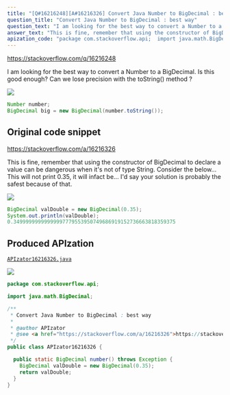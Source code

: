```yaml
---
title: "[Q#16216248][A#16216326] Convert Java Number to BigDecimal : best way"
question_title: "Convert Java Number to BigDecimal : best way"
question_text: "I am looking for the best way to convert a Number to a BigDecimal. Is this good enough? Can we lose precision with the toString() method ?"
answer_text: "This is fine, remember that using the constructor of BigDecimal to declare a value can be dangerous when it's not of type String.  Consider the below... This will not print 0.35, it will infact be... I'd say your solution is probably the safest because of that."
apization_code: "package com.stackoverflow.api;  import java.math.BigDecimal;  /**  * Convert Java Number to BigDecimal : best way  *  * @author APIzator  * @see <a href=\"https://stackoverflow.com/a/16216326\">https://stackoverflow.com/a/16216326</a>  */ public class APIzator16216326 {    public static BigDecimal number() throws Exception {     BigDecimal valDouble = new BigDecimal(0.35);     return valDouble;   } }"
---
```


https://stackoverflow.com/q/16216248

I am looking for the best way to convert a Number to a BigDecimal.
Is this good enough?
Can we lose precision with the toString() method ?


<div class="code-logo"><img src="/stackoverflow.png" /></div>

```java
Number number;
BigDecimal big = new BigDecimal(number.toString());
```


## Original code snippet

https://stackoverflow.com/a/16216326

This is fine, remember that using the constructor of BigDecimal to declare a value can be dangerous when it&#x27;s not of type String.  Consider the below...
This will not print 0.35, it will infact be...
I&#x27;d say your solution is probably the safest because of that.

<div class="code-logo"><img src="/stackoverflow.png" /></div>

```java
BigDecimal valDouble = new BigDecimal(0.35);
System.out.println(valDouble);
0.34999999999999997779553950749686919152736663818359375
```

## Produced APIzation

[`APIzator16216326.java`](https://github.com/pasqualesalza/apization-temp/raw/main/data/search/APIzator16216326.java)

<div class="code-logo"><img src="/apizator.png" /></div>

```java
package com.stackoverflow.api;

import java.math.BigDecimal;

/**
 * Convert Java Number to BigDecimal : best way
 *
 * @author APIzator
 * @see <a href="https://stackoverflow.com/a/16216326">https://stackoverflow.com/a/16216326</a>
 */
public class APIzator16216326 {

  public static BigDecimal number() throws Exception {
    BigDecimal valDouble = new BigDecimal(0.35);
    return valDouble;
  }
}

```